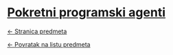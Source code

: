 # [Pokretni programski agenti](https://www.github.com/studosi-fer/PPA)
[<- Stranica predmeta](https://www.fer.unizg.hr/predmet/ppa)

[<- Povratak na listu predmeta](https://www.github.com/studosi/FER)